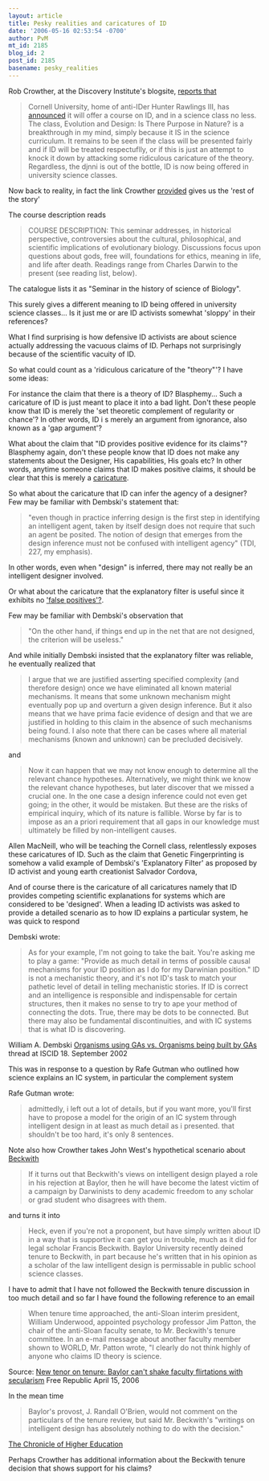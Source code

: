 ```yaml
---
layout: article
title: Pesky realities and caricatures of ID
date: '2006-05-16 02:53:54 -0700'
author: PvM
mt_id: 2185
blog_id: 2
post_id: 2185
basename: pesky_realities
---
```

Rob Crowther, at the Discovery Institute's blogsite,  [reports that](http://www.evolutionnews.org/2006/05/post_15.html)

> Cornell University, home of anti-IDer Hunter Rawlings III, has [announced](http://evolutionlist.blogspot.com/2006/04/evolution-and-design-is-there-purpose.html) it will offer a course on ID, and in a science class no less. The class, Evolution and Design: Is There Purpose in Nature? is a breakthrough in my mind, simply because it IS in the science curriculum. It remains to be seen if the class will be presented fairly and if ID will be treated respectuflly, or if this is just an attempt to knock it down by attacking some ridiculous caricature of the theory. Regardless, the djnni is out of the bottle, ID is now being offered in university science classes.

Now back to reality, in fact the link Crowther [provided](http://evolutionlist.blogspot.com/2006/04/evolution-and-design-is-there-purpose.html) gives us the 'rest of the story'

The course description reads

> COURSE DESCRIPTION: This seminar addresses, in historical perspective, controversies about the cultural, philosophical, and scientific implications of evolutionary biology. Discussions focus upon questions about gods, free will, foundations for ethics, meaning in life, and life after death. Readings range from Charles Darwin to the present (see reading list, below).

The catalogue lists it as "Seminar in the history of science of Biology".

This surely gives a different meaning to ID being offered in university science classes... Is it just me or are ID activists somewhat 'sloppy' in their references? 

What I find surprising is how defensive ID activists are about science actually addressing the vacuous claims of ID. Perhaps not surprisingly because of the scientific vacuity of ID.

So what could count as a 'ridiculous caricature of the "theory"'? I have some ideas: 

For instance the claim that there is a theory of ID? Blasphemy... Such a caricature of ID is just meant to place it into a bad light. Don't these people know that ID is merely the 'set theoretic complement of regularity or chance'? In other words, ID i s merely an argument from ignorance, also known as a 'gap argument'? 

What about the claim that "ID provides positive evidence for its claims"? Blasphemy again, don't these people know that ID does not make any statements about the Designer, His capabilities, His goals etc? In other words, anytime someone claims that ID makes positive claims, it should be clear that this is merely a [caricature](/archives/2006/05/post-17.html).

So what about the caricature that ID can infer the agency of a designer? Few may be familiar with Dembski's statement that:

> "even though in practice inferring design is the first step in identifying an intelligent agent, taken by itself design does not require that such an agent be posited. The notion of design that emerges from the design inference must not be confused with intelligent agency" (TDI, 227, my emphasis).

In other words, even when "design" is inferred, there may not really be an intelligent designer involved.

Or what about the caricature that the explanatory filter is useful since it exhibits no ['false positives'?](/archives/2004/06/icons-of-id-exp.html). 

Few may be familiar with Dembski's observation that 

> "On the other hand, if things end up in the net that are not designed, the criterion will be useless."

And while initially Dembski insisted that the explanatory filter was reliable, he eventually realized that 

> I argue that we are justified asserting specified complexity (and therefore design) once we have eliminated all known material mechanisms. It means that some unknown mechanism might eventually pop up and overturn a given design inference. But it also means that we have prima facie evidence of design and that we are justified in holding to this claim in the absence of such mechanisms being found. I also note that there can be cases where all material mechanisms (known and unknown) can be precluded decisively.

and

> Now it can happen that we may not know enough to determine all the relevant chance hypotheses. Alternatively, we might think we know the relevant chance hypotheses, but later discover that we missed a crucial one. In the one case a design inference could not even get going; in the other, it would be mistaken. But these are the risks of empirical inquiry, which of its nature is fallible. Worse by far is to impose as an a priori requirement that all gaps in our knowledge must ultimately be filled by non-intelligent causes.

Allen MacNeill, who will be teaching the Cornell class, relentlessly exposes these caricatures of ID. Such as the claim that Genetic Fingerprinting is somehow a valid example of Dembski's 'Explanatory Filter' as proposed by ID activist and young earth creationist Salvador Cordova, 

And of course there is the caricature of all caricatures namely that ID provides competing scientific explanations for systems which are considered to be 'designed'. When a leading ID activists was asked to provide a detailed scenario as to how ID explains a particular system, he was quick to respond

Dembski wrote:

> As for your example, I'm not going to take the bait. You're asking me to play a game: "Provide as much detail in terms of possible causal mechanisms for your ID position as I do for my Darwinian position." ID is not a mechanistic theory, and it's not ID's task to match your pathetic level of detail in telling mechanistic stories. If ID is correct and an intelligence is responsible and indispensable for certain structures, then it makes no sense to try to ape your method of connecting the dots. True, there may be dots to be connected. But there may also be fundamental discontinuities, and with IC systems that is what ID is discovering.

William A. Dembski [Organisms using GAs vs. Organisms being built by GAs](http://www.iscid.org/ubbcgi/ultimatebb.cgi?ubb=get_topic;f=6;t=000152;p=3) thread at ISCID 18. September 2002

This was in response to a question by Rafe Gutman who outlined how science explains an IC system, in particular the complement system

Rafe Gutman wrote:

> admittedly, i left out a lot of details, but if you want more, you'll first have to propose a model for the origin of an IC system through intelligent design in at least as much detail as i presented. that shouldn't be too hard, it's only 8 sentences.

Note also how Crowther takes John West's hypothetical scenario about [Beckwith](http://www.evolutionnews.org/2006/03/scandal_at_baylor_university_d.html)

> If it turns out that Beckwith's views on intelligent design played a role in his rejection at Baylor, then he will have become the latest victim of a campaign by Darwinists to deny academic freedom  to any scholar or grad student who disagrees with them. 

and turns it into 

> Heck, even if you're not a proponent, but have simply written about ID in a way that is supportive it can get you in trouble, much as it did for legal scholar Francis Beckwith. Baylor University recently deined tenure to Beckwith, in part because he's written that in his opinion as a scholar of the law intelligent design is permissable in public school science classes.

I have to admit that I have not followed the Beckwith tenure discussion in too much detail and so far I have found the following reference to an email

> When tenure time approached, the anti-Sloan interim president, William Underwood, appointed psychology professor Jim Patton, the chair of the anti-Sloan faculty senate, to Mr. Beckwith's tenure committee. In an e-mail message about another faculty member shown to WORLD, Mr. Patton wrote, "I clearly do not think highly of anyone who claims ID theory is science.

Source: [New tenor on tenure: Baylor can't shake faculty flirtations with secularism](http://www.freerepublic.com/focus/f-news/1610885/posts) Free Republic April 15, 2006

In the mean time

> Baylor's provost, J. Randall O'Brien, would not comment on the particulars of the tenure review, but said Mr. Beckwith's "writings on intelligent design has absolutely nothing to do with the decision."

[The Chronicle of Higher Education](http://chronicle.com/free/v52/i32/32a00802.htm)

Perhaps Crowther has additional information about the Beckwith tenure decision that shows support for his claims?
